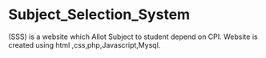 # Subject_Selection_System
(SSS) is a website which Allot Subject to student depend on CPI. Website is created using html ,css,php,Javascript,Mysql.
